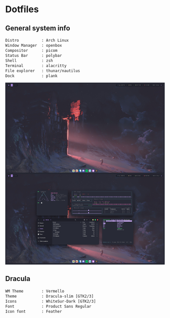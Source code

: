 # Dotfiles

## General system info
```
Distro          : Arch Linux
Window Manager  : openbox
Compositor      : picom
Status Bar      : polybar
Shell           : zsh
Terminal		: alacritty
File explorer	: thunar/nautilus
Dock			: plank
```

![Dracula Screenshot](https://raw.githubusercontent.com/Pinkieqt/dotfiles/main/screenshots/unixporn%231.png)
## Dracula
```
WM Theme		: Vermello
Theme			: Dracula-slim [GTK2/3]
Icons			: WhiteSur-Dark [GTK2/3]
Font			: Product Sans Regular
Icon font		: Feather
```
